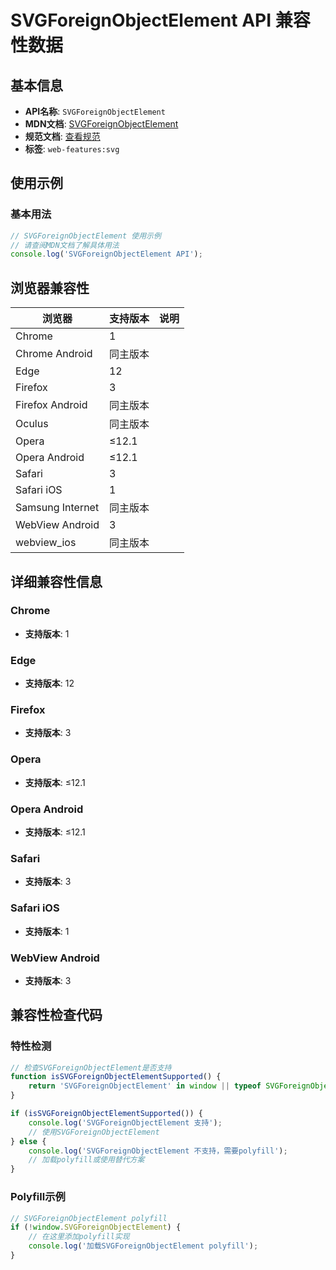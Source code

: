 # SVGForeignObjectElement API 兼容性数据

## 基本信息

- **API名称**: `SVGForeignObjectElement`
- **MDN文档**: [SVGForeignObjectElement](https://developer.mozilla.org/docs/Web/API/SVGForeignObjectElement)
- **规范文档**: [查看规范](https://svgwg.org/svg2-draft/embedded.html#InterfaceSVGForeignObjectElement)
- **标签**: `web-features:svg`

## 使用示例

### 基本用法

```javascript
// SVGForeignObjectElement 使用示例
// 请查阅MDN文档了解具体用法
console.log('SVGForeignObjectElement API');
```

## 浏览器兼容性

| 浏览器 | 支持版本 | 说明 |
|--------|----------|------|
| Chrome | 1 |  |
| Chrome Android | 同主版本 |  |
| Edge | 12 |  |
| Firefox | 3 |  |
| Firefox Android | 同主版本 |  |
| Oculus | 同主版本 |  |
| Opera | ≤12.1 |  |
| Opera Android | ≤12.1 |  |
| Safari | 3 |  |
| Safari iOS | 1 |  |
| Samsung Internet | 同主版本 |  |
| WebView Android | 3 |  |
| webview_ios | 同主版本 |  |

## 详细兼容性信息

### Chrome

- **支持版本**: 1

### Edge

- **支持版本**: 12

### Firefox

- **支持版本**: 3

### Opera

- **支持版本**: ≤12.1

### Opera Android

- **支持版本**: ≤12.1

### Safari

- **支持版本**: 3

### Safari iOS

- **支持版本**: 1

### WebView Android

- **支持版本**: 3

## 兼容性检查代码

### 特性检测

```javascript
// 检查SVGForeignObjectElement是否支持
function isSVGForeignObjectElementSupported() {
    return 'SVGForeignObjectElement' in window || typeof SVGForeignObjectElement !== 'undefined';
}

if (isSVGForeignObjectElementSupported()) {
    console.log('SVGForeignObjectElement 支持');
    // 使用SVGForeignObjectElement
} else {
    console.log('SVGForeignObjectElement 不支持，需要polyfill');
    // 加载polyfill或使用替代方案
}
```

### Polyfill示例

```javascript
// SVGForeignObjectElement polyfill
if (!window.SVGForeignObjectElement) {
    // 在这里添加polyfill实现
    console.log('加载SVGForeignObjectElement polyfill');
}
```

